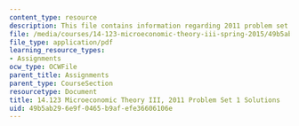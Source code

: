 ```yaml
---
content_type: resource
description: This file contains information regarding 2011 problem set 1 solutions.
file: /media/courses/14-123-microeconomic-theory-iii-spring-2015/49b5ab296e9f0465b9afefe36606106e_MIT14_123S15_PSet_1_Sol_11.pdf
file_type: application/pdf
learning_resource_types:
- Assignments
ocw_type: OCWFile
parent_title: Assignments
parent_type: CourseSection
resourcetype: Document
title: 14.123 Microeconomic Theory III, 2011 Problem Set 1 Solutions
uid: 49b5ab29-6e9f-0465-b9af-efe36606106e
---
```

